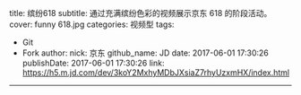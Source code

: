 title: 缤纷618
subtitle: 通过充满缤纷色彩的视频展示京东 618 的阶段活动。
cover: funny 618.jpg
categories: 视频型
tags:
  - Git
  - Fork
author:
  nick: 京东
  github_name: JD
date: 2017-06-01 17:30:26
publishDate: 2017-06-01 17:30:26
link: https://h5.m.jd.com/dev/3koY2MxhyMDbJXsiaZ7rhyUzxmHX/index.html
---
